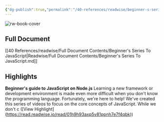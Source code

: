```yaml
---
{"dg-publish":true,"permalink":"/40-references/readwise/beginner-s-series-to-java-script/","tags":["rw/articles"]}
---
```


![rw-book-cover](https://learn.microsoft.com/en-us/media/open-graph-image.png)

## Full Document
[[40 References/readwise/Full Document Contents/Beginner's Series To JavaScript\|Readwise/Full Document Contents/Beginner's Series To JavaScript.md]]

## Highlights
**Beginner's guide to JavaScript on Node.js**
Learning a new framework or development environment is made even more difficult when you don't know the programming language. Fortunately, we're here to help! We've created this series of videos to focus on the core concepts of JavaScript.
While we don't c ([View Highlight] (https://read.readwise.io/read/01h9h93axp5v81ppnh7e7f4qbk))


